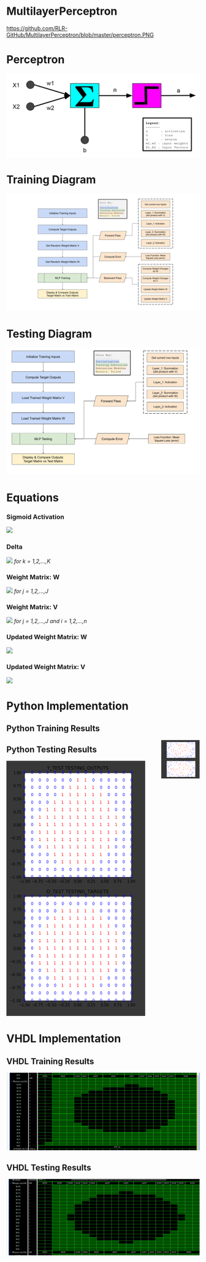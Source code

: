 # MultilayerPerceptron


https://github.com/RLR-GitHub/MultilayerPerceptron/blob/master/perceptron.PNG

# Perceptron
![Perceptron](https://github.com/RLR-GitHub/MultilayerPerceptron/blob/master/images/perceptron.PNG)

# Training Diagram
![Perceptron](https://github.com/RLR-GitHub/MultilayerPerceptron/blob/master/images/training_diagram.png)

# Testing Diagram
![Perceptron](https://github.com/RLR-GitHub/MultilayerPerceptron/blob/master/images/testing_diagram.png)

# Equations
### Sigmoid Activation 
<img src="https://render.githubusercontent.com/render/math?math=y = \frac{1}{{1} \dagger {\e}^{ -x }}"> 

### Delta 
<img src="https://render.githubusercontent.com/render/math?math=\delta_k = ( d_k - y_k ) y_k ( 1 - y_k ) "> *for k = 1,2,...,K*

### Weight Matrix: W 
<img src="https://render.githubusercontent.com/render/math?math=\triangle{W_{kj}} = \rho \delta_k z_j"> *for j = 1,2,...,J*

### Weight Matrix: V
<img src="https://render.githubusercontent.com/render/math?math=\triangle{V_{ji}} = \rho z_j ( 1 - z_j ) x_i \sum_{k=1}^{\K} (\delta_k w_{kj})"> *for j = 1,2,...,J and i = 1,2,...,n*

### Updated Weight Matrix: W 
<img src="https://render.githubusercontent.com/render/math?math={W_{kj}}^{t\'} = {w_{kj}}^{t} + \triangle{w_{kj}}"> 

### Updated Weight Matrix: V
<img src="https://render.githubusercontent.com/render/math?math={V_{ji}}^{t\'} = {v_{ji}}^{t} + \triangle{v_{ji}}"> 


# Python Implementation 

## Python Training Results
<img align="right" width="100" height="100" src="https://github.com/RLR-GitHub/MultilayerPerceptron/blob/master/images/training_result_matrices.PNG">

## Python Testing Results
![Testing](https://github.com/RLR-GitHub/MultilayerPerceptron/blob/master/images/testing_result_matrices.PNG)

# VHDL Implementation
## VHDL Training Results
![Training](https://github.com/RLR-GitHub/MultilayerPerceptron/blob/master/images/actual.PNG)

## VHDL Testing Results
![Testing](https://github.com/RLR-GitHub/MultilayerPerceptron/blob/master/images/target.PNG)
